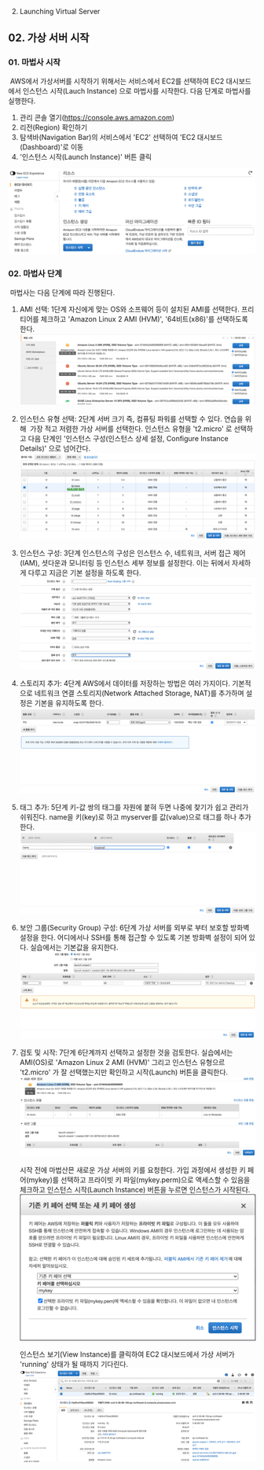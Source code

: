02. Launching Virtual Server

## 02\. 가상 서버 시작

### 01\. 마법사 시작
​ AWS에서 가상서버를 시작하기 위해서는 서비스에서 EC2를 선택하여 EC2 대시보드에서 인스턴스 시작(Lauch Instance) 으로 마법사를 시작한다. 다음 단계로 마법사를 실행한다.

01.  관리 콘솔 열기(https://console.aws.amazon.com)
02.  리전(Region) 확인하기
03.  탐색바(Navigation Bar)의 서비스에서 'EC2' 선택하여 'EC2 대시보드(Dashboard)'로 이동
04.  '인스턴스 시작(Launch Instance)' 버튼 클릭

![ffc894c93d49f41a10a3a7690d5cb595.png](../../_resources/30cc6af9f93449b5bad1f35f4b2951a9.png)

### 02\. 마법사 단계
​ 마법사는 다음 단계에 따라 진행된다.
01. AMI 선택: 1단계
    자신에게 맞는 OS와 소프웨어 등이 설치된 AMI를 선택한다. 프리티어를 체크하고 'Amazon Linux 2 AMI (HVM)', '64비트(x86)'를 선택하도록 한다.
    ![8b4d04909fab0e8b5c98b6b75c3b9f3e.png](../../_resources/07ac46a202a149049fc0ba0760f8efb1.png)
    
02. 인스턴스 유형 선택: 2단계
    서버 크기 즉, 컴퓨팅 파워를 선택할 수 있다. 연습을 위해  가장 적고 저렴한 가상 서버를 선택한다. 인스턴스 유형을 't2.micro' 로 선택하고 다음 단계인 '인스턴스 구성(인스턴스 상세 설정, Configure Instance Details)' 으로 넘어간다.
    ![065f889d6b5185d9d776fbb14e5602d3.png](../../_resources/6bb9811c57ab47f692aba28338fae446.png)
    
03. 인스턴스 구성: 3단계
    인스턴스의 구성은 인스턴스 수, 네트워크, 서버 접근 제어(IAM), 셧다운과 모니터링 등 인스턴스 세부 정보를 설정한다. 이는 뒤에서 자세하게 다루고 지금은 기본 설정을 하도록 한다.
    ![165d798a803d64b3c5db183254e79d65.png](../../_resources/7e49508aabad4ae3b0eb4b9cc6a33a0e.png)
    
04. 스토리지 추가: 4단계
    AWS에서 데이터를 저장하는 방법은 여러 가지이다. 기본적으로 네트워크 연결 스토리지(Network Attached Storage, NAT)를 추가하며 설정은 기본을 유지하도록 한다.
    ![78b07846daca6c15927d723ac9516809.png](../../_resources/fd79f37b202e40e1b002a525795bf508.png)
    
05. 태그 추가: 5단계
    키-값 쌍의 태그를 자원에 붙혀 두면 나중에 찾기가 쉽고 관리가 쉬워진다. name을 키(key)로 하고 myserver를 값(value)으로 태그를 하나 추가 한다.
    ![9bc402b8e70143ce01f73d313084bc10.png](../../_resources/0691318b592d4225928ed89342d83d9f.png)
    
06. 보안 그룹(Security Group) 구성: 6단계
    가상 서버를 외부로 부터 보호할 방화벽 설정을 한다. 어디에서나 SSH를 통해 접근할 수 있도록 기본 방화벽 설정이 되어 있다. 실습에서는 기본값을 유지한다.
    ![8845d11e0880ccdff1590a617707360e.png](../../_resources/c5227d1eddfb43e3811df1af4b49d37a.png)
    
07. 검토 및 시작: 7단계
    6단계까지 선택하고 설정한 것을 검토한다. 실습에서는 AMI(OS)로 'Amazon Linux 2 AMI (HVM)' 그리고 인스턴스 유형으르 't2.micro' 가 잘 선택했는지만 확인하고 시작(Launch) 버튼을 클릭한다.
    ![9a1edab1a7ac46e0f7778fcf5be314ea.png](../../_resources/4ef34ab7728740cba68871fa33d207b6.png)
    
    시작 전에 마법산믄 새로운 가상 서버의 키를 요청한다. 가입 과정에서 생성한 키 페어(mykey)를 선택하고 프라이빗 키 파일(mykey.perm)으로 액세스할 수 있음을 체크하고 인스턴스 시작(Launch Instance) 버튼을 누르면 인스턴스가 시작된다.
    ![f8a916e48ca5eea5e51b7137df40e8d2.png](../../_resources/1bae7cf650ac4121adc1df0697a51957.png)
    
    인스턴스 보기(View Instance)를 클릭하여 EC2 대시보드에서 가상 서버가 'running' 상태가 될 때까지 기다린다.
    ![82a1d9e1654263bef2c19d1800b89ea9.png](../../_resources/c84c7948c291489e8c6c176bf367b104.png)